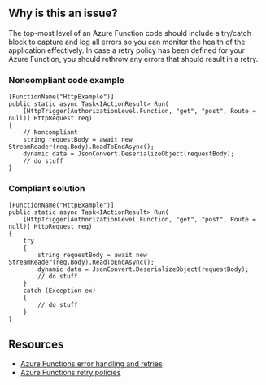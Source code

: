 ## Why is this an issue?
 
The top-most level of an Azure Function code should include a try/catch block to capture and log all errors so you can monitor the health of the application effectively. In case a retry policy has been defined for your Azure Function, you should rethrow any errors that should result in a retry.
 
### Noncompliant code example

    [FunctionName("HttpExample")]
    public static async Task<IActionResult> Run(
        [HttpTrigger(AuthorizationLevel.Function, "get", "post", Route = null)] HttpRequest req)
    {
        // Noncompliant
        string requestBody = await new StreamReader(req.Body).ReadToEndAsync();
        dynamic data = JsonConvert.DeserializeObject(requestBody);
        // do stuff
    }

### Compliant solution

    [FunctionName("HttpExample")]
    public static async Task<IActionResult> Run(
        [HttpTrigger(AuthorizationLevel.Function, "get", "post", Route = null)] HttpRequest req)
    {
        try
        {
            string requestBody = await new StreamReader(req.Body).ReadToEndAsync();
            dynamic data = JsonConvert.DeserializeObject(requestBody);
            // do stuff
        }
        catch (Exception ex)
        {
            // do stuff
        }
    }

## Resources
 
- [Azure Functions error handling and
  retries](https://docs.microsoft.com/en-us/azure/azure-functions/functions-bindings-error-pages?tabs=csharp)
- [Azure
  Functions retry policies](https://docs.microsoft.com/en-us/azure/azure-functions/functions-bindings-error-pages?tabs=csharp#retry-policies-preview)
